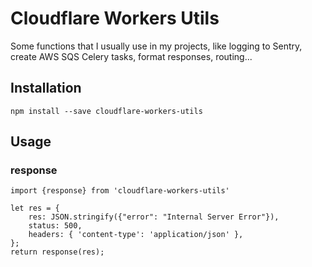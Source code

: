 # Cloudflare Workers Utils

Some functions that I usually use in my projects, like logging to Sentry, create AWS SQS Celery tasks, format responses, routing...


## Installation

```
npm install --save cloudflare-workers-utils
```

## Usage

### response
```
import {response} from 'cloudflare-workers-utils'

let res = {
    res: JSON.stringify({"error": "Internal Server Error"}),
    status: 500,
    headers: { 'content-type': 'application/json' },
};
return response(res);
```